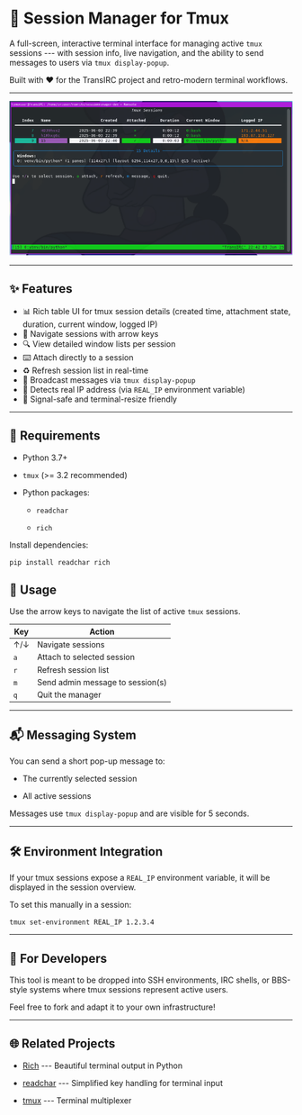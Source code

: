 # 🧠 Session Manager for Tmux

A full-screen, interactive terminal interface for managing active `tmux` sessions --- with session info, live navigation, and the ability to send messages to users via `tmux display-popup`.

Built with ❤️ for the TransIRC project and retro-modern terminal workflows.

---

![Session Manager Screenshot](screenshot_tmux_session_manager.png)

---

## ✨ Features

- 📊 Rich table UI for tmux session details (created time, attachment state, duration, current window, logged IP)
- 🧭 Navigate sessions with arrow keys
- 🔍 View detailed window lists per session
- ⌨️ Attach directly to a session
- ♻️ Refresh session list in real-time
- 📢 Broadcast messages via `tmux display-popup`
- 🧾 Detects real IP address (via `REAL_IP` environment variable)
- 🚦 Signal-safe and terminal-resize friendly

---

🚀 Requirements
---------------

-   Python 3.7+

-   `tmux` (>= 3.2 recommended)

-   Python packages:

    -   `readchar`

    -   `rich`

Install dependencies:

```
pip install readchar rich

```

🧰 Usage
--------

Use the arrow keys to navigate the list of active `tmux` sessions.

| Key | Action |
| --- | --- |
| ↑/↓ | Navigate sessions |
| `a` | Attach to selected session |
| `r` | Refresh session list |
| `m` | Send admin message to session(s) |
| `q` | Quit the manager |

* * * * *

📬 Messaging System
-------------------

You can send a short pop-up message to:

-   The currently selected session

-   All active sessions

Messages use `tmux display-popup` and are visible for 5 seconds.

* * * * *

🛠️ Environment Integration
---------------------------

If your tmux sessions expose a `REAL_IP` environment variable, it will be displayed in the session overview.

To set this manually in a session:

```
tmux set-environment REAL_IP 1.2.3.4

```

* * * * *

🤖 For Developers
-----------------

This tool is meant to be dropped into SSH environments, IRC shells, or BBS-style systems where tmux sessions represent active users.

Feel free to fork and adapt it to your own infrastructure!

* * * * *


🌐 Related Projects
-------------------

-   [Rich](https://github.com/Textualize/rich) --- Beautiful terminal output in Python

-   [readchar](https://github.com/magmax/python-readchar) --- Simplified key handling for terminal input

-   [tmux](https://github.com/tmux/tmux) --- Terminal multiplexer

